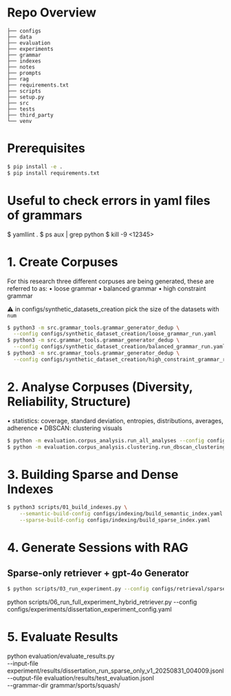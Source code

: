 # Repo Overview
```text
├── configs
├── data
├── evaluation
├── experiments
├── grammar
├── indexes
├── notes
├── prompts
├── rag
├── requirements.txt
├── scripts
├── setup.py
├── src
├── tests
├── third_party
└── venv

```



# Prerequisites
```bash
$ pip install -e .
$ pip install requirements.txt
```

# Useful to check errors in yaml files of grammars
$ yamllint .
$ ps aux | grep python
$ kill -9 <12345>



# 1. Create Corpuses
For this research three different corpuses are being generated, these are referred to as:
• loose grammar
• balanced grammar
• high constraint grammar

⚠️ in configs/synthetic_datasets_creation pick the size of the datasets with ```num```
```bash
$ python3 -m src.grammar_tools.grammar_generator_dedup \
  --config configs/synthetic_dataset_creation/loose_grammar_run.yaml
$ python3 -m src.grammar_tools.grammar_generator_dedup \
  --config configs/synthetic_dataset_creation/balanced_grammar_run.yaml
$ python3 -m src.grammar_tools.grammar_generator_dedup \
  --config configs/synthetic_dataset_creation/high_constraint_grammar_run.yaml
```


# 2. Analyse Corpuses (Diversity, Reliability, Structure)

• statistics: coverage, standard deviation, entropies, distributions, averages, adherence
• DBSCAN: clustering visuals
```bash
$ python -m evaluation.corpus_analysis.run_all_analyses --config configs/corpus_analysis/statistics_analysis_config.yaml
$ python -m evaluation.corpus_analysis.clustering.run_dbscan_clustering --config configs/corpus_analysis/clustering_config.yaml
```


# 3. Building Sparse and Dense Indexes
```bash
$ python3 scripts/01_build_indexes.py \
    --semantic-build-config configs/indexing/build_semantic_index.yaml \
    --sparse-build-config configs/indexing/build_sparse_index.yaml
```

# 4. Generate Sessions with RAG

## Sparse-only retriever + gpt-4o Generator
```bash
$ python scripts/03_run_experiment.py --config configs/retrieval/sparse_retriever.yaml
```

python scripts/06_run_full_experiment_hybrid_retriever.py --config configs/experiments/dissertation_experiment_config.yaml




# 5. Evaluate Results
python evaluation/evaluate_results.py \
  --input-file experiment/results/dissertation_run_sparse_only_v1_20250831_004009.jsonl \
  --output-file evaluation/results/test_evaluation.jsonl \
  --grammar-dir grammar/sports/squash/





